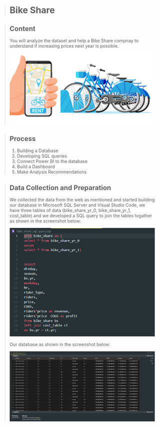 > # Bike Share

> ## Content
> You will analyze the dataset and help a Bike Share compnay to understand if increasing prices next year is possible.
>
> <img src="images/bs-01.jpeg" alt="bs-01" width="600"/>

> ## Process
> 1. Building a Database
> 2. Developing SQL queries 
> 3. Connect Power BI to the database
> 4. Build a Dashboard 
> 5. Make Analysis Recommendations

> ## Data Collection and Preparation
> We collected the data from the web as mentioned and started building our database in Microsoft SQL Server and Visual Studio Code, we have three tables of data (bike_share_yr_0, bike_share_yr_1, cost_table) and we developed a SQL query to join the tables togather as shown in the screenshot below:
> 
> <img src="images/sql_01.png" alt="bs-01" width="600"/>
>
> Our database as shown in the screenshot below:
> 
> <img src="images/sql_02.png" alt="bs-01" width="600"/>
>
